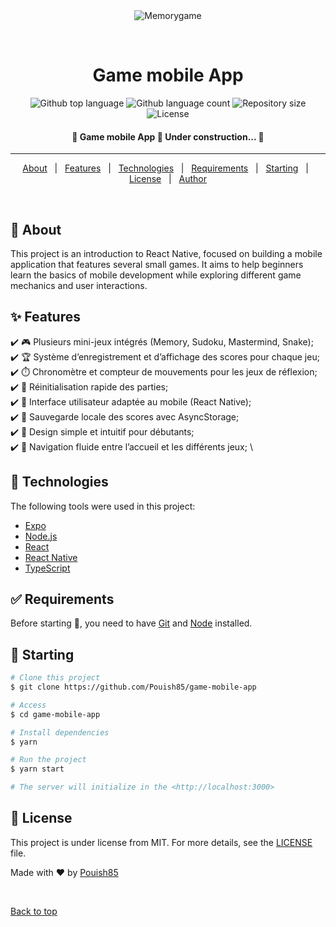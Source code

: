 <div align="center" id="top"> 
  <img src="./.github/app.gif" alt="Memorygame" />

  &#xa0;

  <!-- <a href="https://memorygame.netlify.app">Demo</a> -->
</div>

<h1 align="center">Game mobile App</h1>

<p align="center">
  <img alt="Github top language" src="https://img.shields.io/github/languages/top/Pouish85/memorygame?color=56BEB8">

  <img alt="Github language count" src="https://img.shields.io/github/languages/count/Pouish85/memorygame?color=56BEB8">

  <img alt="Repository size" src="https://img.shields.io/github/repo-size/Pouish85/memorygame?color=56BEB8">

  <img alt="License" src="https://img.shields.io/github/license/Pouish85/memorygame?color=56BEB8">

  <!-- <img alt="Github issues" src="https://img.shields.io/github/issues/Pouish85/memorygame?color=56BEB8" /> -->

  <!-- <img alt="Github forks" src="https://img.shields.io/github/forks/Pouish85/memorygame?color=56BEB8" /> -->

  <!-- <img alt="Github stars" src="https://img.shields.io/github/stars/Pouish85/memorygame?color=56BEB8" /> -->
</p>

<!-- Status -->

<h4 align="center"> 
	🚧  Game mobile App 🚀 Under construction...  🚧
</h4> 

<hr>

<p align="center">
  <a href="#dart-about">About</a> &#xa0; | &#xa0; 
  <a href="#sparkles-features">Features</a> &#xa0; | &#xa0;
  <a href="#rocket-technologies">Technologies</a> &#xa0; | &#xa0;
  <a href="#white_check_mark-requirements">Requirements</a> &#xa0; | &#xa0;
  <a href="#checkered_flag-starting">Starting</a> &#xa0; | &#xa0;
  <a href="#memo-license">License</a> &#xa0; | &#xa0;
  <a href="https://github.com/Pouish85" target="_blank">Author</a>
</p>

<br>

## :dart: About ##

This project is an introduction to React Native, focused on building a mobile application that features several small games. It aims to help beginners learn the basics of mobile development while exploring different game mechanics and user interactions.

## :sparkles: Features ##

:heavy_check_mark: 🎮 Plusieurs mini-jeux intégrés (Memory, Sudoku, Mastermind, Snake);\
:heavy_check_mark: 🏆 Système d’enregistrement et d’affichage des scores pour chaque jeu;\
:heavy_check_mark: ⏱️ Chronomètre et compteur de mouvements pour les jeux de réflexion; \
:heavy_check_mark: 🔄 Réinitialisation rapide des parties; \
:heavy_check_mark: 📱 Interface utilisateur adaptée au mobile (React Native); \
:heavy_check_mark: 💾 Sauvegarde locale des scores avec AsyncStorage; \
:heavy_check_mark: 🎨 Design simple et intuitif pour débutants; \
:heavy_check_mark: 🚀 Navigation fluide entre l’accueil et les différents jeux; \

## :rocket: Technologies ##

The following tools were used in this project:

- [Expo](https://expo.io/)
- [Node.js](https://nodejs.org/en/)
- [React](https://pt-br.reactjs.org/)
- [React Native](https://reactnative.dev/)
- [TypeScript](https://www.typescriptlang.org/)

## :white_check_mark: Requirements ##

Before starting :checkered_flag:, you need to have [Git](https://git-scm.com) and [Node](https://nodejs.org/en/) installed.

## :checkered_flag: Starting ##

```bash
# Clone this project
$ git clone https://github.com/Pouish85/game-mobile-app

# Access
$ cd game-mobile-app

# Install dependencies
$ yarn

# Run the project
$ yarn start

# The server will initialize in the <http://localhost:3000>
```

## :memo: License ##

This project is under license from MIT. For more details, see the [LICENSE](LICENSE.md) file.


Made with :heart: by <a href="https://github.com/Pouish85" target="_blank">Pouish85</a>

&#xa0;

<a href="#top">Back to top</a>
